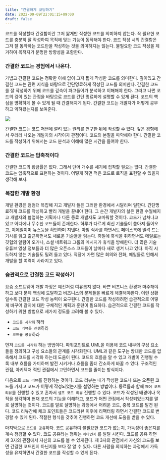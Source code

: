 ```yaml
---
title: "간결하게 코딩하기"
date: 2022-09-09T22:01:15+09:00
draft: false
---
```


코드를 작성할때 간결함이란 그저 짧게만 작성한 코드를 의미하지 않는다. 꼭 필요한 코드를 충분히 잘 작성하여 목적에 맞는 기능이 동작해야 한다. 코드 작성 시의 간결함은 그저 잘 동작하는 코드만을 작성하는 것을 의미하지는 않는다. 불필요한 코드 작성을 제거하여 목적지가 분명한 방향성을 포함한다.



### 간결한 코드는 경험에서 나온다.

가볍고 간결한 코드는 정확한 이해 없이 그저 짧게 작성한 코드를 의미한다. 깊이있고 간결한 코드는 관련 지식을 바탕으로 간단명료하게 작성된 코드를 의미한다. 간결한 코드를 잘 작성하기 위해 코드를 깊숙이 파고들어가 분석하고 이해해야 한다. 그러고 나면 코드의 깊이 있는 관점을 바탕으로 코드를 간단 명료하게 설명할 수 있게 된다. 코드의 핵심을 명확하게 볼 수 있게 될 때 간결해지게 된다. 간결한 코드는 개발자가 어떻게 공부하고 익혀왔는지를 보여준다.

![](../late-night-coding.png)

간결한 코드는 코드 저변에 깔려 있는 원리를 연구한 뒤에 작성할 수 있다. 깊은 경험에서 우러러 나오는 개발자의 시각이자 관점이다. 코드의 본질을 파악해야 한다. 간결한 코드를 작성하기 위해서는 코드 분석과 이해에 많은 시간을 들여야 한다.



### 간결한 코드는 압축적이다

간결한 코드의 황금률은 없다. 그래서 단어 개수를 세기에 집착할 필요는 없다. 간결한 코드는 압축적으로 표현하는 것이다. 어떻게 하면 적은 코드로 로직을 표현할 수 있을지 생각해 보자.



### 복잡한 개발 환경

개발 환경은 점점더 복잡해 지고 개발자 들은 그러한 환경에서 시달리며 일한다. 간단명료하게 코드를 작성하고 빨리 개발을 끝내야 한다. 그 순간 개발자의 삶은 한결 수월해지고 개발자와 협업하는 기획자나 다른 동료 개발자도 고마워할 것이다. 코드가 넘쳐나고 있고 어디에나 무수한 코드들이 존재한다. 하루가 다르게 최신 기술들이 쏟아져 들어오고, 이메일이며 뉴스등을 확인하며 지낸다. 아침 식사를 하면서도 페이스북에 밀려 드는 기사를 읽고 출근하면서도 새로운 기술들을 읽는다. 휴일에 휴식을 취하면서도 메일로는 깃헙의 알람이 오거나, 소셜 네트워크 그룹의 메시지가 휴식을 방해한다. 더 많은 기술 유튜브 영상 정보들과 더 많은 오픈소스 코드들이 날마다 새로 생겨 나고 있다. 아직 시도하지 않는 기술들도 밀려 들고 있다. 직장에 가면 많은 회의와 전화, 메일들로 인해서 개발을 할 여력이 사라지고 있다.



### 습관적으로 간결한 코드 작성하기

요즘 소프트웨어 개발 과정은 예전처럼 여유롭지 않다. 바쁜 비즈니스 환경과 마주해야 하고 보다 문제 핵심에 도달하고 비즈니스의 문제들을 빠르게 해결해야한다. 이런 상황일수록 간결한 코드 작성 능력이 요구된다. 간결한 코드를 작성하려면 습관적으로 어떻게 바꾸어 갈지에 대한 구체적인 계획과 훈련이 필요하다. 습관적으로 간결한 코드를 작성하기 위한 방법으로 세가지 정도를 고려해 볼 수 있다.

- `코드를 시각화` 하라
- `코드 리뷰를 진행`하라
- `코드를 공유`하라

먼저 `코드를 시각화` 하는 방법이다. 파워포인트로 UML을 이용해 코드 내부의 구성 요소들을 정의하고 구성 요소들의 관계를 시각화한다. UML과 같은 도구는 방대한 코드를 압축해서 코드를 시각화 하는데 도움이 된다. 코드의 흐름을 알 수 있고 개발이 진행될 수 록 내부 흐름을 가미하며 발전 시키거나 흐름을 좀더 간소하게 바꿀 수 있다. 구조적인 관점, 아키텍처 적인 관점에서 고민하면서 코드를 줄이는 방식이다.

다음으로 `코드 리뷰`를 진행하는 것이다. 코드 리뷰는 내가 작성한 코드나 또는 오픈된 코드를 가지고 코드가 어떻게 작성되었는지를  설명하는 방법이다. 동료들과 함께 `페어 코드 리뷰`를 진행할 수 있고  혼자서 `셀프 코드 리뷰` 진행할 수 있다. 코드가 작성된 배경이나 목적을 생각하며 현재 코드의 기능을 이해하고, 코드가 어떤 관점에서 작성되었는지를 말로 설명하는 것이다.  코드를 말로 설명하는 과정에서 어려운 코드, 중복 코드를 발견 된다. 코드 리뷰간에 체크 포인트들은 코드리뷰 이후에 리팩터링 하면서 간결한 코드로 변경할  수 있게 된다. 적절한 형식을 갖추어 진행하면 코드 개선에 도움을 받을 수 있다.

마지막으로 `코드를 공유`하자. 코드 공유하여 불필요한 코드가 없는지, 가독성이 좋은지를 계속 점검할 수 있다. 코드 공유라는 행위는  `메타인지` 를 발달 시킨다. 코드를 공유 하면 제 3자의 관점에서 자신의 코드를 볼 수 있게된다. 제 3자의 관점에서 자신의 코드를 보면 간결한 코드인지 아닌지를 보다 잘 알 수 있다. 다른 사람을 의식하는 과정에서 가독성을 유지하면서 간결한 코드를 작성할 수 있게 된다.
